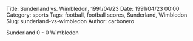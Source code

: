 Title: Sunderland vs. Wimbledon, 1991/04/23
Date: 1991/04/23 00:00
Category: sports
Tags: football, football scores, Sunderland, Wimbledon
Slug: sunderland-vs-wimbledon
Author: carbonero


Sunderland 0 - 0 Wimbledon
